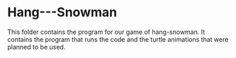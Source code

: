 # Hang---Snowman
This folder contains the program for our game of hang-snowman. 
It contains the program that runs the code and the turtle animations that were planned to be used.
